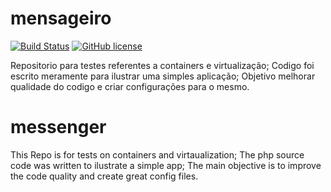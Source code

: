 # mensageiro
[![Build Status](https://travis-ci.org/fernandoassisr/mensageiro.svg?branch=master)](https://travis-ci.org/fernandoassisr/mensageiro) [![GitHub license](https://img.shields.io/github/license/mashape/apistatus.svg)](https://github.com/fernandoassisr/mensageiro/blob/master/LICENSE)

Repositorio para testes referentes a containers e virtualização;
Codigo foi escrito meramente para ilustrar uma simples aplicação;
Objetivo melhorar qualidade do codigo e criar configurações para o mesmo.

# messenger
This Repo is for tests on containers and virtaualization;
The php source code was written to ilustrate a simple app;
The main objective is to improve the code quality and create great config files.
